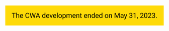 <p align="center">
    <a href="https://coronawarn.app/en/">
        <img width=728 src="https://raw.githubusercontent.com/corona-warn-app/.github/main/assets/End_of_Development_Banner.jpg"/>
    </a>
</p>
